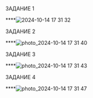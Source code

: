 ЗАДАНИЕ 1

****![2024-10-14 17 31 32](https://github.com/user-attachments/assets/2cebe7ac-12e9-474b-b251-b987e6609e4e)

ЗАДАНИЕ 2

****![photo_2024-10-14 17 31 40](https://github.com/user-attachments/assets/45f9c867-f7f2-4c38-8df0-9e54c31563f7)

ЗАДАНИЕ 3

****![photo_2024-10-14 17 31 43](https://github.com/user-attachments/assets/081b385e-282c-4d51-9a88-6cc9110cb1ec)

ЗАДАНИЕ 4

****![photo_2024-10-14 17 31 47](https://github.com/user-attachments/assets/3f7fe59c-0732-4e8e-ba4f-304d990fadc2)
